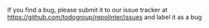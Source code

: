 If you find a bug, please submit it to our issue tracker at https://github.com/todogroup/repolinter/issues and label it as a bug
